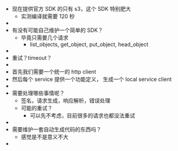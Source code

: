 - 现在提供官方 SDK 的只有 s3，这个 SDK 特别肥大
	- 实测编译就需要 120 秒
-
- 有没有可能自己维护一个简单的 SDK？
	- 毕竟只需要几个请求
		- list_objects, get_object, put_object, head_object
-
- 重试？timeout？
-
- 首先我们需要一个统一的 http client
- 然后每个 service 提供一个功能定义， 生成一个 local service client
-
- 需要处理哪些事情呢？
	- 签名，请求生成，响应解析，错误处理
	- 可能的重试？
		- 可以先不考虑，目前很多的请求也都没法重试
-
- 需要维护一套自动生成代码的东西吗？
	- 感觉是不是意义不大
-